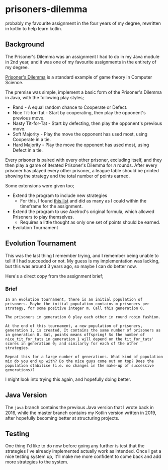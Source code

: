 # prisoners-dilemma
probably my favourite assignment in the four years of my degree, rewritten in kotlin to help learn kotlin.

## Background
The Prisoner's Dilemma was an assignment I had to do in my Java module in 2nd year, and it was one of my favourite assignments in the entirety of my degree.

[Prisoner's Dilemma](https://en.wikipedia.org/wiki/Prisoner%27s_dilemma) is a standard example of game theory in Computer Science.


The premise was simple, implement a basic form of the Prisoner's Dilemma in Java, with the following play styles;
- Rand              - A equal random chance to Cooperate or Defect.
- Nice Tit-for-Tat  - Start by cooperating, then play the opponent's previous move.
- Nasty Tit-for-Tat - Start by defecting, then play the opponent's previous move.
- Soft Majority     - Play the move the opponent has used most, using Cooperate in a tie.
- Hard Majority     - Play the move the opponent has used most, using Defect in a tie.

Every prisoner is paired with every other prisoner, excluding itself, and they then play a game of Iterated Prisoner's Dilemma for *n* rounds.
After every prisoner has played every other prisoner, a league table should be printed showing the strategy and the total number of points earned.

Some extensions were given too;
- Extend the program to include new strategies
    - For this, I found [this list](http://www.prisoners-dilemma.com/strategies.html) and did as many as I could within the timeframe for the assignment.
- Extend the program to use Axelrod's original formula, which allowed Prisoners to play themselves.
    - Requires a little thought as only one set of points should be earned.
- Evolution Tournament

## Evolution Tournament
This was the last thing I remember trying, and I remember being unable to tell if I had succeeded or not.
My guess is my implementation was lacking, but this was around 3 years ago, so maybe I can do better now.

Here's a direct copy from the assignment brief;

### Brief
    In an evolution tournament, there is an initial population of prisoners. Maybe the initial population contains m prisoners per strategy, for some positive integer m. Call this generation 0.

    The prisoners in generation 0 play each other in round robin fashion.

    At the end of this tournament, a new population of prisoners, generation 1, is created. It contains the same number of prisoners as in generation 0. But, points means offspring! So the number of nice_tit_for_tats in generation 1 will depend on the tit_for_tats' scores in generation 0; and similarly for each of the other strategies.

    Repeat this for a large number of generations. What kind of population mix do you end up with? Do the nice guys come out on top? Does the population stabilise (i.e. no changes in the make-up of successive generations)?

I might look into trying this again, and hopefully doing better.

## Java Version
The `java` branch contains the previous Java version that I wrote back in 2016, while the master branch contains my Kotlin version written in 2019, after hopefully becoming better at structuring projects.

## Testing
One thing I'd like to do now before going any further is test that the strategies I've already implemented actually work as intended.
Once I get a nice testing system up, it'll make me more confident to come back and add more strategies to the system.

